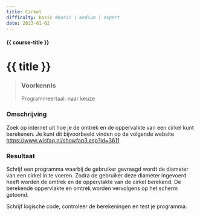 ```yaml
---
title: Cirkel
difficulty: basic #basic | medium | expert
date: 2023-01-02
---
```


#### {{ course-title }}

# {{ title }}

> ### Voorkennis
> Programmeertaal: naar keuze

### Omschrijving
Zoek op internet uit hoe je de omtrek en de oppervalkte van een cirkel
kunt berekenen. Je kunt dit bijvoorbeeld vinden op de volgende website
<https://www.wisfaq.nl/showfaq3.asp?id=3611>

### Resultaat
Schrijf een programma waarbij de gebruiker gevraagd wordt de diameter
van een cirkel in te voeren. Zodra de gebruiker deze diameter ingevoerd
heeft worden de omtrek en de oppervlakte van de cirkel berekend. De
berekende oppervlakte en omtrek worden vervolgens op het scherm getoond.

Schrijf logische code, controleer de berekeningen en test je programma.
